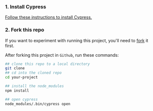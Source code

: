 ### 1. Install Cypress

[Follow these instructions to install Cypress.](https://on.cypress.io/installing-cypress)

### 2. Fork this repo

If you want to experiment with running this project, you'll need to [fork](git@github.com:telvin-mcalpine/amazon-shopping-cart-example.git) it first.

After forking this project in `Github`, run these commands:

```bash
## clone this repo to a local directory
git clone 
## cd into the cloned repo
cd your-project

## install the node_modules
npm install

## open cypress
node_modules/.bin/cypress open